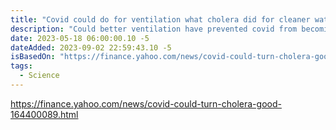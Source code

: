 ```yaml
---
title: "Covid could do for ventilation what cholera did for cleaner water systems"
description: "Could better ventilation have prevented covid from becoming a pandemic that killed millions of people?"
date: 2023-05-18 06:00:00.10 -5
dateAdded: 2023-09-02 22:59:43.10 -5
isBasedOn: "https://finance.yahoo.com/news/covid-could-turn-cholera-good-164400089.html"
tags:
  - Science
---
```


https://finance.yahoo.com/news/covid-could-turn-cholera-good-164400089.html
